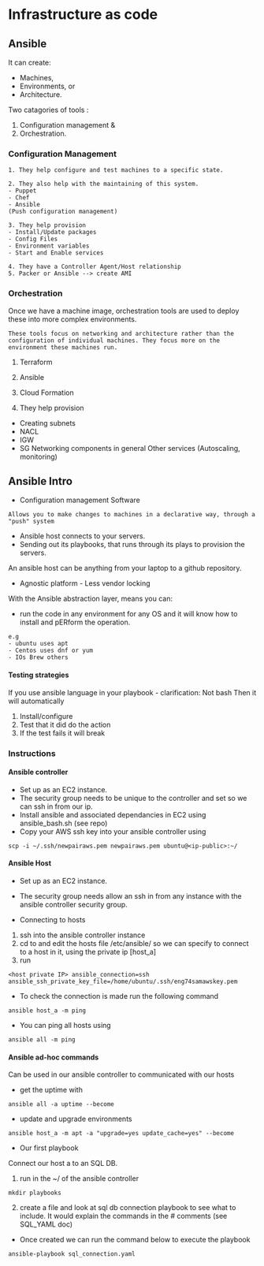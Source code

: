 # Infrastructure as code
## Ansible

It can create:
- Machines, 
- Environments, or 
- Architecture. 

Two catagories of tools : 
1. Configuration management & 
2. Orchestration.


### Configuration Management
```
1. They help configure and test machines to a specific state.

2. They also help with the maintaining of this system.
- Puppet
- Chef
- Ansible 
(Push configuration management)

3. They help provision
- Install/Update packages
- Config Files
- Environment variables
- Start and Enable services

4. They have a Controller Agent/Host relationship
5. Packer or Ansible --> create AMI
```

### Orchestration

Once we have a machine image, orchestration tools are used to deploy these into more complex environments. 
```
These tools focus on networking and architecture rather than the configuration of individual machines. They focus more on the environment these machines run.
```
1. Terraform
2. Ansible
3. Cloud Formation

4. They help provision
- Creating subnets
- NACL
- IGW
- SG
Networking components in general
Other services (Autoscaling, monitoring)


## Ansible Intro

- Configuration management Software
```
Allows you to make changes to machines in a declarative way, through a "push" system
```
- Ansible host connects to your servers. 
- Sending out its playbooks, that runs through its plays to provision the servers. 

An ansible host can be anything from your laptop to a github repository. 

- Agnostic platform - Less vendor locking

With the Ansible abstraction layer, means you can:
- run the code in any environment for any OS and it will know how to install and pERform the operation.
```
e.g
- ubuntu uses apt
- Centos uses dnf or yum
- IOs Brew others
```
#### Testing strategies

If you use ansible language in your playbook - clarification: Not bash
Then it will automatically 
1. Install/configure 
2. Test that it did do the action
3. If the test fails it will break


### Instructions

#### Ansible controller

- Set up as an EC2 instance. 
- The security group needs to be unique to the controller and set so we can ssh in from our ip.
- Install ansible and associated dependancies in EC2 using ansible_bash.sh (see repo)
- Copy your AWS ssh key into your ansible controller using
```
scp -i ~/.ssh/newpairaws.pem newpairaws.pem ubuntu@<ip-public>:~/
```

#### Ansible Host

- Set up as an EC2 instance. 
- The security group needs allow an ssh in from any instance with the ansible controller security group.


- Connecting to hosts

1. ssh into the ansible controller instance
2. cd to and edit the hosts file /etc/ansible/ so we can specify to connect to a host in it, using the private ip
[host_a]
3. run
```
<host private IP> ansible_connection=ssh ansible_ssh_private_key_file=/home/ubuntu/.ssh/eng74samawskey.pem
```
- To check the connection is made run the following command
```
ansible host_a -m ping
```
- You can ping all hosts using
```
ansible all -m ping
```

#### Ansible ad-hoc commands 
Can be used in our ansible controller to communicated with our hosts 

- get the uptime with
```
ansible all -a uptime --become
```
- update and upgrade environments
```
ansible host_a -m apt -a "upgrade=yes update_cache=yes" --become
```

- Our first playbook

Connect our host a to an SQL DB.
1. run in the ~/ of the ansible controller
```
mkdir playbooks
```
2. create a file and look at sql db connection playbook to see what to include. It would explain the commands in the # comments (see SQL_YAML doc)

- Once created we can run the command below to execute the playbook
```
ansible-playbook sql_connection.yaml
```
